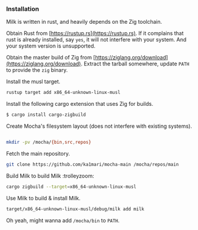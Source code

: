 ### Installation

Milk is written in rust, and heavily depends on the
Zig toolchain.

Obtain Rust from [https://rustup.rs](https://rustup.rs).
If it complains that rust is already installed, say `yes`,
it will not interfere with your system. And your system
version is unsupported.

Obtain the master build of Zig from [https://ziglang.org/download](https://ziglang.org/download).
Extract the tarball somewhere, update `PATH` to provide the `zig` binary.

Install the musl target.

```bash
rustup target add x86_64-unknown-linux-musl
````

Install the following cargo extension that uses Zig for builds.

```bash
$ cargo install cargo-zigbuild
```

Create Mocha's filesystem layout (does not interfere with existing systems).

```bash

mkdir -pv /mocha/{bin,src,repos}
```

Fetch the main repository.

```bash
git clone https://github.com/ka1mari/mocha-main /mocha/repos/main
```

Build Milk to build Milk :trolleyzoom:

```bash
cargo zigbuild --target=x86_64-unknown-linux-musl
```

Use Milk to build & install Milk.
  
```bash
target/x86_64-unknown-linux-musl/debug/milk add milk
```

Oh yeah, might wanna add `/mocha/bin` to `PATH`.
